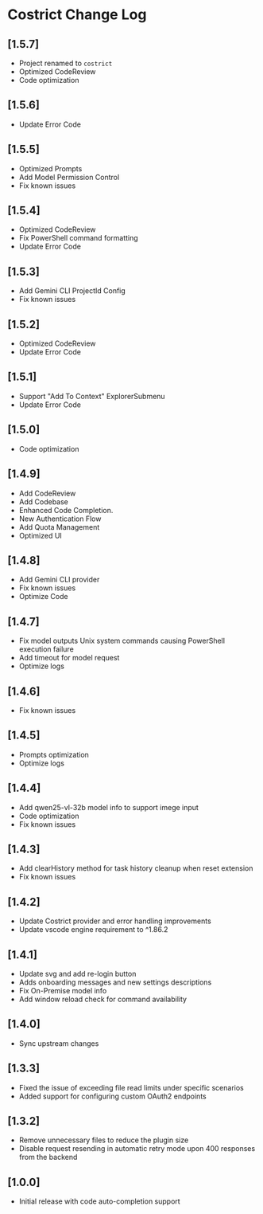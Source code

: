 # Costrict Change Log

## [1.5.7]
- Project renamed to `costrict`
- Optimized CodeReview
- Code optimization

## [1.5.6]
- Update Error Code

## [1.5.5]
- Optimized Prompts
- Add Model Permission Control
- Fix known issues

## [1.5.4]
- Optimized CodeReview
- Fix PowerShell command formatting
- Update Error Code

## [1.5.3]
- Add Gemini CLI ProjectId Config
- Fix known issues

## [1.5.2]
- Optimized CodeReview
- Update Error Code

## [1.5.1]
- Support "Add To Context" ExplorerSubmenu
- Update Error Code

## [1.5.0]
- Code optimization

## [1.4.9]
- Add CodeReview
- Add Codebase
- Enhanced Code Completion.
- New Authentication Flow
- Add Quota Management
- Optimized UI

## [1.4.8]
- Add Gemini CLI provider
- Fix known issues
- Optimize Code

## [1.4.7]
- Fix model outputs Unix system commands causing PowerShell execution failure
- Add timeout for model request
- Optimize logs

## [1.4.6]
- Fix known issues

## [1.4.5]
- Prompts optimization
- Optimize logs

## [1.4.4]
- Add qwen25-vl-32b model info to support imege input
- Code optimization
- Fix known issues

## [1.4.3]
- Add clearHistory method for task history cleanup when reset extension
- Fix known issues

## [1.4.2]
- Update Costrict provider and error handling improvements
- Update vscode engine requirement to ^1.86.2

## [1.4.1]
- Update svg and add re-login button
- Adds onboarding messages and new settings descriptions
- Fix On-Premise model info
- Add window reload check for command availability

## [1.4.0]
- Sync upstream changes

## [1.3.3]
- Fixed the issue of exceeding file read limits under specific scenarios
- Added support for configuring custom OAuth2 endpoints

## [1.3.2]
- Remove unnecessary files to reduce the plugin size
- Disable request resending in automatic retry mode upon 400 responses from the backend

## [1.0.0]

- Initial release with code auto-completion support
